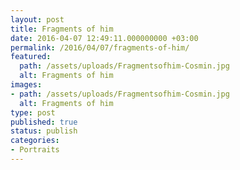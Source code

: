 ```yaml
---
layout: post
title: Fragments of him
date: 2016-04-07 12:49:11.000000000 +03:00
permalink: /2016/04/07/fragments-of-him/
featured:
  path: /assets/uploads/Fragmentsofhim-Cosmin.jpg
  alt: Fragments of him
images:
- path: /assets/uploads/Fragmentsofhim-Cosmin.jpg
  alt: Fragments of him
type: post
published: true
status: publish
categories:
- Portraits
---
```

